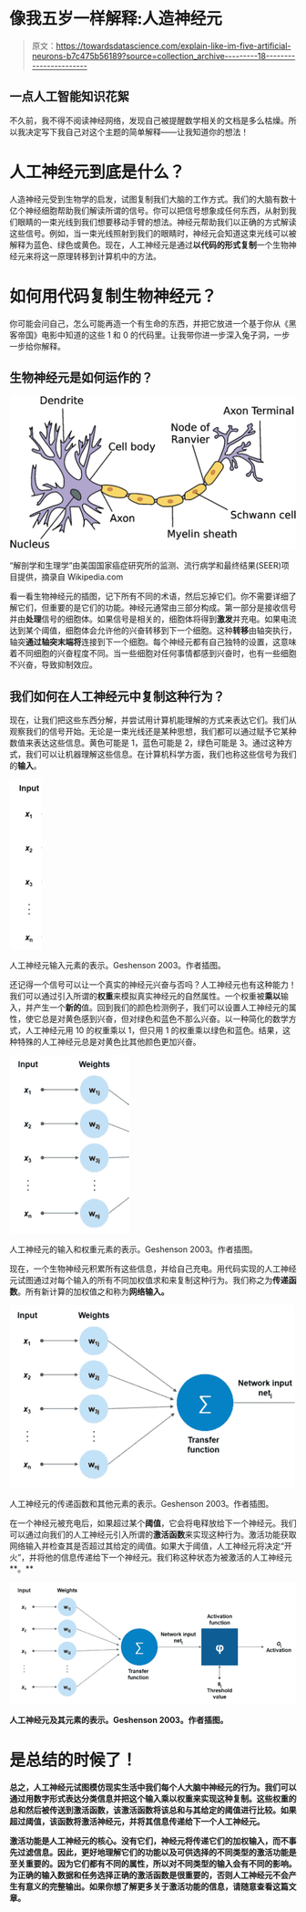 # 像我五岁一样解释:人造神经元

> 原文：<https://towardsdatascience.com/explain-like-im-five-artificial-neurons-b7c475b56189?source=collection_archive---------18----------------------->

## 一点人工智能知识花絮

不久前，我不得不阅读神经网络，发现自己被提醒数学相关的文档是多么枯燥。所以我决定写下我自己对这个主题的简单解释——让我知道你的想法！

# 人工神经元到底是什么？

人造神经元受到生物学的启发，试图复制我们大脑的工作方式。我们的大脑有数十亿个神经细胞帮助我们解读所谓的信号。你可以把信号想象成任何东西，从射到我们眼睛的一束光线到我们想要移动手臂的想法。神经元帮助我们以正确的方式解读这些信号。例如，当一束光线照射到我们的眼睛时，神经元会知道这束光线可以被解释为蓝色、绿色或黄色。现在，人工神经元是通过**以代码的形式复制**一个生物神经元来将这一原理转移到计算机中的方法。

# 如何用代码复制生物神经元？

你可能会问自己，怎么可能再造一个有生命的东西，并把它放进一个基于你从《黑客帝国》电影中知道的这些 1 和 0 的代码里。让我带你进一步深入兔子洞，一步一步给你解释。

## 生物神经元是如何运作的？

![](img/17271aee09f1424270eb63f4ffcfc08c.png)

“解剖学和生理学”由美国国家癌症研究所的监测、流行病学和最终结果(SEER)项目提供，摘录自 Wikipedia.com

看一看生物神经元的插图，记下所有不同的术语，然后忘掉它们。你不需要详细了解它们，但重要的是它们的功能。神经元通常由三部分构成。第一部分是接收信号并由**处理**信号的细胞体。如果信号是相关的，细胞体将得到**激发**并充电。如果电流达到某个阈值，细胞体会允许他的兴奋转移到下一个细胞。这种**转移**由轴突执行，轴突**通过轴突末端将**连接到下一个细胞。每个神经元都有自己独特的设置，这意味着不同细胞的兴奋程度不同。当一些细胞对任何事情都感到兴奋时，也有一些细胞不兴奋，导致抑制效应。

## 我们如何在人工神经元中复制这种行为？

现在，让我们把这些东西分解，并尝试用计算机能理解的方式来表达它们。我们从观察我们的信号开始。无论是一束光线还是某种思想，我们都可以通过赋予它某种数值来表达这些信息。黄色可能是 1，蓝色可能是 2，绿色可能是 3。通过这种方式，我们可以让机器理解这些信息。在计算机科学方面，我们也称这些信号为我们的**输入**。

![](img/dad74a162c984553854edaaadda79bd8.png)

人工神经元输入元素的表示。Geshenson 2003。作者插图。

还记得一个信号可以让一个真实的神经元兴奋与否吗？人工神经元也有这种能力！我们可以通过引入所谓的**权重**来模拟真实神经元的自然属性。一个权重被**乘以**输入，并产生一个**新的**值。回到我们的颜色检测例子，我们可以设置人工神经元的属性，使它总是对黄色感到兴奋，但对绿色和蓝色不那么兴奋。以一种简化的数学方式，人工神经元用 10 的权重乘以 1，但只用 1 的权重乘以绿色和蓝色。结果，这种特殊的人工神经元总是对黄色比其他颜色更加兴奋。

![](img/b9b15b6adbce82bd71f9df748494ffaf.png)

人工神经元的输入和权重元素的表示。Geshenson 2003。作者插图。

现在，一个生物神经元积累所有这些信息，并给自己充电。用代码实现的人工神经元试图通过对每个输入的所有不同加权值求和来复制这种行为。我们称之为**传递函数**。所有新计算的加权值之和称为**网络输入。**

![](img/aed3b1f48313d44f2b5936a330021fb8.png)

人工神经元的传递函数和其他元素的表示。Geshenson 2003。作者插图。

在一个神经元被充电后，如果超过某个**阈值**，它会将电释放给下一个神经元。我们可以通过向我们的人工神经元引入所谓的**激活函数**来实现这种行为。激活功能获取网络输入并检查其是否超过其给定的阈值。如果大于阈值，人工神经元将决定“开火”，并将他的信息传递给下一个神经元。我们称这种状态为被激活的人工神经元**。**

**![](img/495981690301a90a1c3d20506edf72f0.png)**

**人工神经元及其元素的表示。Geshenson 2003。作者插图。**

# **是总结的时候了！**

**总之，人工神经元试图模仿现实生活中我们每个人大脑中神经元的行为。我们可以通过用数字形式表达分类信息并把这个输入乘以权重来实现这种复制。这些权重的总和然后被传送到激活函数，该激活函数将该总和与其给定的阈值进行比较。如果超过阈值，该函数将激活神经元，并将其信息传递给下一个人工神经元。**

**激活功能是人工神经元的核心。没有它们，神经元将传递它们的加权输入，而不事先过滤信息。因此，更好地理解它们的功能以及可供选择的不同类型的激活功能是至关重要的。因为它们都有不同的属性，所以对不同类型的输入会有不同的影响。为正确的输入数据和任务选择正确的激活函数是很重要的，否则人工神经元不会产生有意义的完整输出。如果你想了解更多关于激活功能的信息，请随意查看这篇文章。**